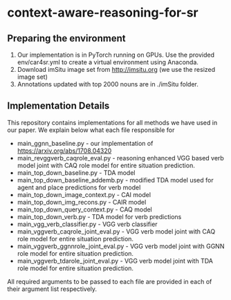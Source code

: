# context-aware-reasoning-for-sr

## Preparing the environment

1. Our implementation is in PyTorch running on GPUs. Use the provided env/car4sr.yml to create a virtual environment using Anaconda.
2. Download imSitu image set from http://imsitu.org (we use the resized image set)
3. Annotations updated with top 2000 nouns are in ./imSitu folder.

## Implementation Details

This repository contains implementations for all methods we have used in our paper. We explain below what each file responsible for

* main_ggnn_baseline.py - our implementation of https://arxiv.org/abs/1708.04320
* main_revggverb_caqrole_eval.py - reasoning enhanced VGG based verb model joint with CAQ role model for entire situation prediction.
* main_top_down_baseline.py - TDA model
* main_top_down_baseline_addemb.py - modified TDA model used for agent and place predictions for verb model
* main_top_down_image_context.py - CAI model
* main_top_down_img_recons.py - CAIR model
* main_top_down_query_context.py - CAQ model
* main_top_down_verb.py - TDA model for verb predictions
* main_vgg_verb_classifier.py - VGG verb classifier
* main_vggverb_caqrole_joint_eval.py - VGG verb model joint with CAQ role model for entire situation prediction.
* main_vggverb_ggnnrole_joint_eval.py - VGG verb model joint with GGNN role model for entire situation prediction.
* main_vggverb_tdarole_joint_eval.py - VGG verb model joint with TDA role model for entire situation prediction.

All required arguments to be passed to each file are provided in each of their argument list respectively.